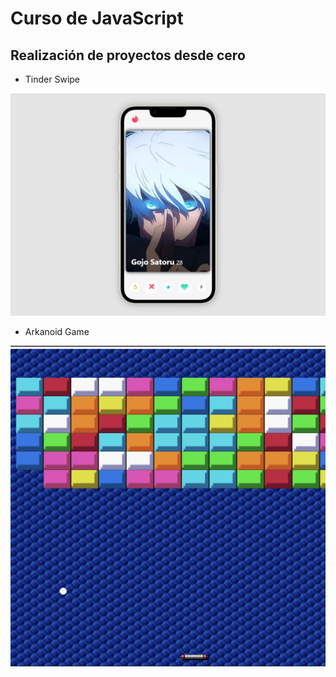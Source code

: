 # Curso de JavaScript

## Realización de proyectos desde cero

- Tinder Swipe

![Tinder Swipe Screenshot](image.png)

- Arkanoid Game

![Arkanoid Game](image-1.png)